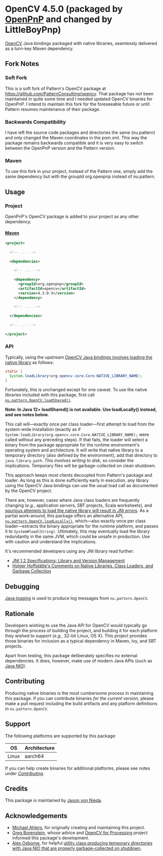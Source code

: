 # OpenCV 4.5.0 (packaged by [OpenPnP](http://openpnp.org) and changed by LittleBoyPnp)

[OpenCV](http://opencv.org) Java bindings packaged with native libraries, seamlessly delivered as a turn-key Maven dependency.

## Fork Notes

### Soft Fork

This is a soft fork of Pattern's OpenCV package at https://github.com/PatternConsulting/opencv.
That package has not been maintained in quite some time and I needed updated OpenCV
binaries for OpenPnP. I intend to maintain this fork for the foreseeable future
or until Pattern resumes maintenance of their package.

### Backwards Compatibility

I have left the source code packages and directories the same (nu.pattern)
and only changed the Maven coordinates in the pom.xml. This way the package
remains backwards compatible and it is very easy to switch between the
OpenPnP version and the Pattern version.

### Maven

To use this fork in your project, instead of the Pattern one, simply add
the same dependency but with the groupId org.openpnp instead of nu.pattern.


## Usage

### Project

OpenPnP's OpenCV package is added to your project as any other dependency.

#### [Maven](http://maven.apache.org/)

```xml
<project>
  
  <!-- ... -->
  
  <dependencies>
    
    <!-- ... -->
    
    <dependency>
      <groupId>org.openpnp</groupId>
      <artifactId>opencv</artifactId>
      <version>4.3.0-3</version>
    </dependency>
    
    <!-- ... -->
    
  </dependencies>
  
  <!-- ... -->
  
</project>
```

### API

Typically, using the upstream [OpenCV Java bindings involves loading the native library](http://docs.opencv.org/doc/tutorials/introduction/desktop_java/java_dev_intro.html#java-sample-with-ant) as follows:

```java
static {
  System.loadLibrary(org.opencv.core.Core.NATIVE_LIBRARY_NAME);
}
```

Fortunately, this is unchanged except for one caveat. To use the native libraries included with this package, first call [`nu.pattern.OpenCV.loadShared()`](https://github.com/PatternConsulting/opencv/blob/master/src/main/java/nu/pattern/OpenCV.java).

**Note: In Java 12+ loadShared() is not available. Use loadLocally() instead, and see notes below.**

This call will—exactly once per class loader—first attempt to load from the system-wide installation (exactly as if `System.loadLibrary(org.opencv.core.Core.NATIVE_LIBRARY_NAME);` were called without any preceding steps). If that fails, the loader will select a binary from the package appropriate for the runtime environment's operating system and architecture. It will write that native library to a temporary directory (also defined by the environment), add that directory to `java.library.path`. _This involves writing to disk_, so consider the implications. Temporary files will be garbage-collected on clean shutdown.

This approach keeps most clients decoupled from Pattern's package and loader. As long as this is done sufficiently early in execution, any library using the OpenCV Java bindings can use the usual load call as documented by the OpenCV project.

There are, however, cases where Java class loaders are frequently changing (_e.g._, application servers, SBT projects, Scala worksheets), and [spurious attempts to load the native library will result in JNI errors](https://github.com/PatternConsulting/opencv/issues/7). As a partial work-around, this package offers an alternative API, [`nu.pattern.OpenCV.loadLocally()`](https://github.com/PatternConsulting/opencv/blob/master/src/main/java/nu/pattern/OpenCV.java), which—also exactly once per class loader—extracts the binary appropriate for the runtime platform, and passes it to `System#load(String)`. Ultimately, this may eventually load the library redundantly in the same JVM, which could be unsafe in production. Use with caution and understand the implications.

It's recommended developers using any JNI library read further:

- [JNI 1.2 Specifications: Library and Version Management](http://docs.oracle.com/javase/7/docs/technotes/guides/jni/jni-12.html#libmanage)
- [Holger Hoffstätte's Comments on Native Libraries, Class Loaders, and Garbage Collection](https://groups.google.com/forum/#!msg/ospl-developer/J4i6cF6yPk0/-3Jm3Qs_HDwJ)

## Debugging

[Java logging](http://docs.oracle.com/javase/8/docs/api/java/util/logging/package-summary.html) is used to produce log messages from `nu.pattern.OpenCV`.

## Rationale

Developers wishing to use the Java API for OpenCV would typically go through the process of building the project, and building it for each platform they wished to support (_e.g._, 32-bit Linux, OS X). This project provides those binaries for inclusion as a typical dependency in Maven, Ivy, and SBT projects.

Apart from testing, this package deliberately specifies no external dependencies. It does, however, make use of modern Java APIs (such as [Java NIO](http://docs.oracle.com/javase/tutorial/essential/io/fileio.html)).

## Contributing

Producing native binaries is the most cumbersome process in maintaining this package. If you can contribute binaries _for the current version_, please make a pull request including the build artifacts and any platform definitions in `nu.pattern.OpenCV`.

## Support

The following platforms are supported by this package:

OS | Architecture
--- | ---
Linux | aarch64

If you can help create binaries for additional platforms, please see notes under [_Contributing_](#contributing).

## Credits

This package is maintained by [Jason von Nieda](http://github.com/vonnieda).
  
## Acknowledgements

- [Michael Ahlers](http://github.com/michaelahlers), for originally creating and maintaining this project.
- [Greg Borenstein](https://github.com/atduskgreg), whose advice and [OpenCV for Processing](https://github.com/atduskgreg/opencv-processing) project informed this package's development. 
- [Alex Osborne](https://github.com/ato), for helpful [utility class producing temporary directories with Java NIO that are properly garbage-collected on shutdown](https://gist.github.com/ato/6774390).
